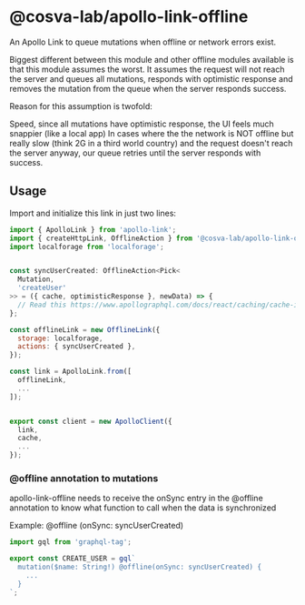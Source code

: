 # @cosva-lab/apollo-link-offline

An Apollo Link to queue mutations when offline or network errors exist.

Biggest different between this module and other offline modules available is that this module assumes the worst. It assumes the request will not reach the server and queues all mutations, responds with optimistic response and removes the mutation from the queue when the server responds success.

Reason for this assumption is twofold:

Speed, since all mutations have optimistic response, the UI feels much snappier (like a local app)
In cases where the the network is NOT offline but really slow (think 2G in a third world country) and the request doesn't reach the server anyway, our queue retries until the server responds with success.

## Usage

Import and initialize this link in just two lines:

```js
import { ApolloLink } from 'apollo-link';
import { createHttpLink, OfflineAction } from '@cosva-lab/apollo-link-offline';
import localforage from 'localforage';


const syncUserCreated: OfflineAction<Pick<
  Mutation,
  'createUser'
>> = ({ cache, optimisticResponse }, newData) => {
  // Read this https://www.apollographql.com/docs/react/caching/cache-interaction/#writequery-and-writefragment
};

const offlineLink = new OfflineLink({
  storage: localforage,
  actions: { syncUserCreated },
});

const link = ApolloLink.from([
  offlineLink,
  ...
]);


export const client = new ApolloClient({
  link,
  cache,
  ...
});
```

### @offline annotation to mutations

apollo-link-offline needs to receive the onSync entry in the @offline annotation to
know what function to call when the data is synchronized

Example: @offline (onSync: syncUserCreated)

```js
import gql from 'graphql-tag';

export const CREATE_USER = gql`
  mutation($name: String!) @offline(onSync: syncUserCreated) {
    ...
  }
`;
```
